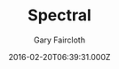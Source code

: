 ---
title: Spectral
github: https://github.com/arkadianriver/spectral
demo: https://arkadianriver.github.io/spectral/
author: Gary Faircloth
thumbnail: themes/arkadianriver-spectral.jpg
ssg:
  - Jekyll
cms:
  - Markdown
date: 2016-02-20T06:39:31.000Z
description: >-
  A jekyll theme for the spectral template by html5up.net (@ajlkn). Demo:
  https://arkadianriver.github.io/spectral. How to jekyll:
  https://jekyllrb.com/docs/home/. If you intend to use this theme as a blog
  site with more than a few pages, have a look at my fork at
  https://github.com/arkadianriver/arkadianriver.com
draft: true
publish_date: '2016-02-20T06:39:31Z'
update_date: '2017-06-26T23:35:35Z'
github_star: 379
github_fork: 391
---